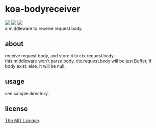 koa-bodyreceiver
=====
[![][mit-badge]][mit] [![][node-badge]][node] [![][koa-badge]][koa]  
a middleware to receive request body.

about
-----
receive request body, and store it to ctx.request.body.  
this middleware won't parse body.
ctx.request.body will be just Buffer, if body exist. else, it will be null.

usage
-----
see sample directory.

license
-----
[The MIT License](LICENSE).

[mit]: http://opensource.org/licenses/MIT
[mit-badge]: https://img.shields.io/badge/license-MIT-444444.svg?style=flat-square
[node]: https://nodejs.org/
[node-badge]: https://img.shields.io/badge/node-%3E%3D%207.6.0-74aa63.svg?style=flat-square
[koa]: http://koajs.com/
[koa-badge]: https://img.shields.io/badge/koa-2-67d4d4.svg?style=flat-square